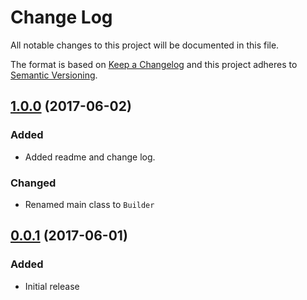 # Change Log
All notable changes to this project will be documented in this file.

The format is based on [Keep a Changelog](http://keepachangelog.com/) and this project adheres to [Semantic Versioning](http://semver.org/).

## [1.0.0] (2017-06-02)

### Added
 - Added readme and change log.

### Changed
 - Renamed main class to `Builder`

## [0.0.1] (2017-06-01)

### Added
 - Initial release

[Unreleased]:https://github.com/maddhatter/markdown-table
[1.0.0]:https://github.com/maddhatter/markdown-table/releases/tag/1.0.0
[0.0.1]:https://github.com/maddhatter/markdown-table/releases/tag/0.0.1
